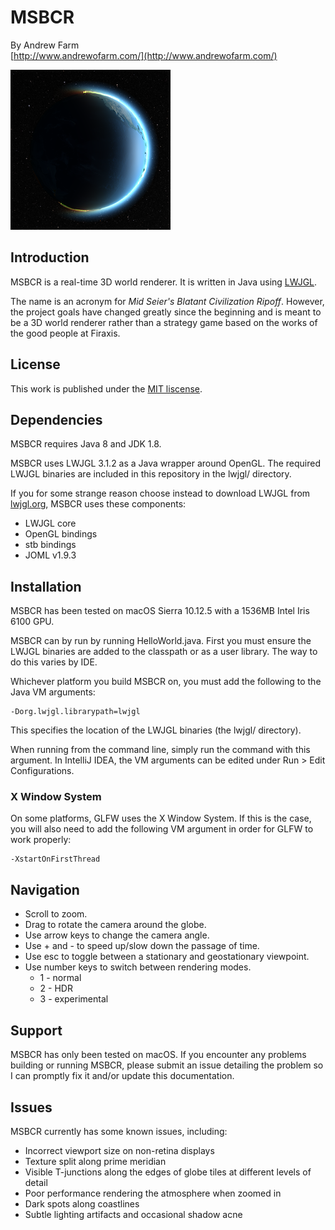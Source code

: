 # MSBCR

By Andrew Farm  
[http://www.andrewofarm.com/](http://www.andrewofarm.com/)

![Screenshot](MSBCR.png)

## Introduction

MSBCR is a real-time 3D world renderer. It is written in Java using
[LWJGL](http://lwjgl.org/).

The name is an acronym for _Mid Seier's Blatant Civilization Ripoff_. However,
the project goals have changed greatly since the beginning and is meant to be a
3D world renderer rather than a strategy game based on the works of the good
people at Firaxis.

## License

This work is published under the
[MIT liscense](https://choosealicense.com/licenses/mit/).

## Dependencies

MSBCR requires Java 8 and JDK 1.8.

MSBCR uses LWJGL 3.1.2 as a Java wrapper around OpenGL. The required LWJGL
binaries are included in this repository in the lwjgl/ directory.

If you for some strange reason choose instead to download LWJGL from
[lwjgl.org](http://lwjgl.org/), MSBCR uses these components:

  * LWJGL core
  * OpenGL bindings
  * stb bindings
  * JOML v1.9.3

## Installation

MSBCR has been tested on macOS Sierra 10.12.5 with a 1536MB Intel Iris 6100
GPU.

MSBCR can by run by running HelloWorld.java. First you must ensure the LWJGL
binaries are added to the classpath or as a user library. The way to do this
varies by IDE.

Whichever platform you build MSBCR on, you must add the following to the Java
VM arguments:

    -Dorg.lwjgl.librarypath=lwjgl

This specifies the location of the LWJGL binaries (the lwjgl/
directory).

When running from the command line, simply run the command with this argument.
In IntelliJ IDEA, the VM arguments can be edited under Run > Edit
Configurations.

### X Window System

On some platforms, GLFW uses the X Window System. If this is the case, you will
also need to add the following VM argument in order for GLFW to work properly:

    -XstartOnFirstThread

## Navigation

  * Scroll to zoom.
  * Drag to rotate the camera around the globe.
  * Use arrow keys to change the camera angle.
  * Use + and - to speed up/slow down the passage of time.
  * Use esc to toggle between a stationary and geostationary viewpoint.
  * Use number keys to switch between rendering modes.
    * 1 - normal
    * 2 - HDR
    * 3 - experimental

## Support

MSBCR has only been tested on macOS. If you encounter any problems building or
running MSBCR, please submit an issue detailing the problem so I can promptly
fix it and/or update this documentation.

## Issues

MSBCR currently has some known issues, including:

  * Incorrect viewport size on non-retina displays
  * Texture split along prime meridian
  * Visible T-junctions along the edges of globe tiles at different levels of
detail
  * Poor performance rendering the atmosphere when zoomed in
  * Dark spots along coastlines
  * Subtle lighting artifacts and occasional shadow acne
